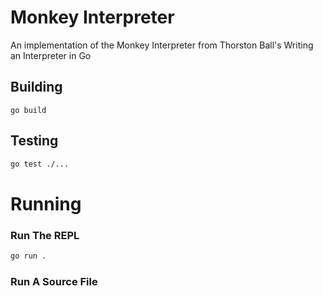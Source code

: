 # Monkey Interpreter

An implementation of the Monkey Interpreter from Thorston Ball's Writing an Interpreter in Go

## Building

```bsah
go build
```

## Testing

```bash
go test ./...
```

# Running

### Run The REPL

```bash
go run .
```

### Run A Source File